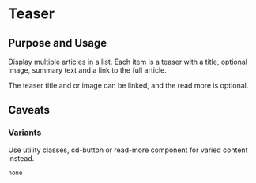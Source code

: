 # Teaser

## Purpose and Usage
Display multiple articles in a list. Each item is a teaser with a title, optional image, summary text and a link to the full article.

The teaser title and or image can be linked, and the read more is optional.

## Caveats

### Variants
Use utility classes, cd-button or read-more component for varied content instead.

```
none

```
